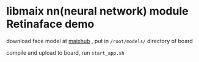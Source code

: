 libmaix nn(neural network) module Retinaface demo
=================

download face model at [maixhub](https://maixhub.com/modelInfo?modelId=28) , put in `/root/models/` directory of board

compile and upload to board, run `start_app.sh`


